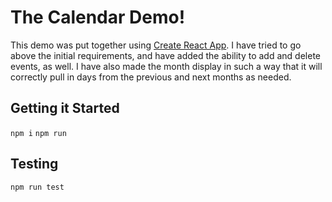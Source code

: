 # The Calendar Demo!
This demo was put together using [Create React App](https://github.com/facebook/create-react-app). I have tried to go above the initial requirements, and have added the ability to add and delete events, as well. I have also made the month display in such a way that it will correctly pull in days from the previous and next months as needed. 

## Getting it Started
```npm i```
```npm run```

## Testing
```npm run test```
